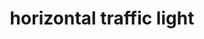 ---
layout: smileys&emotion
title: horizontal traffic light
emoji: horizontal_traffic_light
permalink: 🚥.html
image: assets/img/3moji/horizontal_traffic_light.png
---